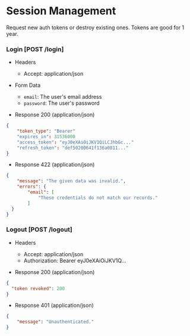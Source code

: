 # Session Management

Request new auth tokens or destroy existing ones. Tokens are good for 1 year.

### Login [POST /login]

+ Headers

    + Accept: application/json

+ Form Data

    + `email`: The user's email address
    + `password`: The user's password

+ Response 200 (application/json)

```json
{
    "token_type": "Bearer"
    "expires_in": 31536000
    "access_token": "eyJ0eXAiOiJKV1QiLCJhbGc..."
    "refresh_token": "def50200641f136a0811..."
}
```

+ Response 422 (application/json)

```json
{
    "message": "The given data was invalid.",
    "errors": {
        "email": [
            "These credentials do not match our records."
        ]
  }
}
```

### Logout [POST /logout]

+ Headers

    + Accept: application/json
    + Authorization:  Bearer eyJ0eXAiOiJKV1Q...

+ Response 200 (application/json)

```json
{
  "token revoked": 200
}
```

+ Response 401 (application/json)

```json
{
    "message": "Unauthenticated."
}
```
